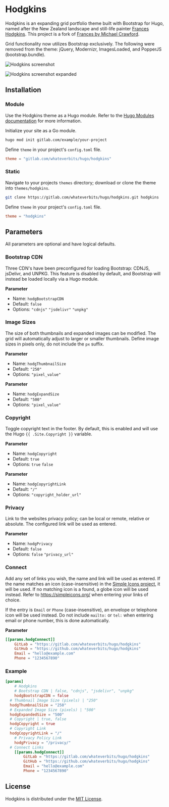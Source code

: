 # Hodgkins
Hodgkins is an expanding grid portfolio theme built with Bootstrap for Hugo, named after the New Zealand landscape and still-life painter [Frances Hodgkins](https://franceshodgkins.com/). This project is a fork of [Frances by Michael Crawford](https://github.com/mcrwfrd/hugo-frances-theme).

Grid functionality now utilizes Bootstrap exclusively. The following were removed from the theme: jQuery, Modernizr, ImagesLoaded, and PopperJS (bootstrap.bundle).

![Hodgkins screenshot](images/tn.png)

![Hodgkins screenshot expanded](images/tn-expanded.png)

## Installation

### Module
Use the Hodgkins theme as a Hugo module. Refer to the [Hugo Modules documentation](https://gohugo.io/hugo-modules) for more information.

Initialize your site as a Go module.

```bash
hugo mod init gitlab.com/example/your-project
```

Define `theme` in your project's `config.toml` file.

```toml
theme = "gitlab.com/whateverbits/hugo/hodgkins"
```

### Static
Navigate to your projects `themes` directory; download or clone the theme into `themes/hodgkins`.

```bash
git clone https://gitlab.com/whateverbits/hugo/hodgkins.git hodgkins
```

Define `theme` in your project's `config.toml` file.

```toml
theme = "hodgkins"
```

## Parameters
All parameters are optional and have logical defaults.

### Bootstrap CDN
Three CDN's have been preconfigured for loading Bootstrap: CDNJS, jsDelivr, and UNPKG. This feature is disabled by default, and Bootstrap will instead be loaded locally via a Hugo module.

**Parameter**
+ Name: `hodgBootstrapCDN`
+ Default: `false`
+ Options: `"cdnjs"` `"jsdelivr"` `"unpkg"`

### Image Sizes
The size of both thumbnails and expanded images can be modified. The grid will automatically adjust to larger or smaller thumbnails. Define image sizes in pixels only, do not include the `px` suffix.

**Parameter**

+ Name: `hodgThumbnailSize`
+ Default: `"250"`
+ Options: `"pixel_value"`

**Parameter**

+ Name: `hodgExpandSize`
+ Default: `"500"`
+ Options: `"pixel_value"`

### Copyright
Toggle copyright text in the footer. By default, this is enabled and will use the Hugo `{{ .Site.Copyright }}` variable.

**Parameter**

+ Name: `hodgCopyright`
+ Default: `true`
+ Options: `true` `false`

**Parameter**

+ Name: `hodgCopyrightLink`
+ Default: `"/"`
+ Options: `"copyright_holder_url"`

### Privacy
Link to the websites privacy policy; can be local or remote, relative or absolute. The configured link will be used as entered.

**Parameter**

+ Name: `hodgPrivacy`
+ Default: `false`
+ Options: `false` `"privacy_url"`

### Connect
Add any set of links you wish, the name and link will be used as entered. If the name matches an icon (case-insensitive) in the [Simple Icons project](https://github.com/simple-icons/simple-icons), it will be used. If no matching icon is a found, a globe icon will be used instead. Refer to https://simpleicons.org/ when entering your links of choice.

If the entry is `Email` or `Phone` (case-insensitive), an envelope or telephone icon will be used instead. Do not include `mailto:` or `tel:` when entering email or phone number, this is done automatically.

**Parameter**

```toml
[[params.hodgConnect]]
	GitLab = "https://gitlab.com/whateverbits/hugo/hodgkins"
	GitHub = "https://github.com/whateverbits/hugo/hodgkins"
	Email = "hello@example.com"
	Phone = "1234567890"
```

### Example

```toml
[params]
	# Hodgkins
	# Bootstrap CDN | false, "cdnjs", "jsdelivr", "unpkg"
	hodgBootstrapCDN = false
  # Thumbnail Image Size (pixels) | "250"
  hodgThumbnailSize = "250"
  # Expanded Image Size (pixels) | "500"
  hodgExpandedSize = "500"
  # Copyright | true, false
  hodgCopyright = true
  # Copyright Link
  hodgCopyrightLink = "/"
	# Privacy Policy Link
	hodgPrivacy = "/privacy/"
  # Connect Links
	[[params.hodgConnect]]
		GitLab = "https://gitlab.com/whateverbits/hugo/hodgkins"
		GitHub = "https://github.com/whateverbits/hugo/hodgkins"
		Email = "hello@example.com"
		Phone = "1234567890"
```

## License
Hodgkins is distributed under the [MIT License](https://gitlab.com/whateverbits/hugo/hodgkins/-/blob/main/LICENSE).
